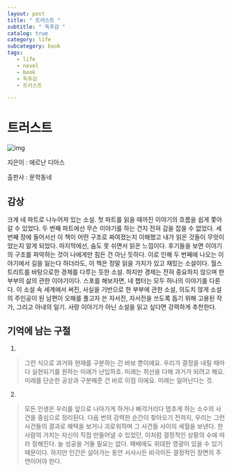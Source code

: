 ```yaml
---
layout: post
title: " 트러스트 "
subtitle: " 독후감 "
catalog: true
category: life
subcategory: book
tags:
   - life
   - novel
   - book
   - 독후감
   - 트러스트

---
```


# 트러스트

![img](https://cdn.jsdelivr.net/gh/junsoopooh/importunate-dev.github.io/img/book/20240421.webp)

지은이 : 에르난 디아스

출판사 : 문학동네



## 감상

 크게 네 파트로 나누어져 있는 소설. 첫 파트를 읽을 때까진 이야기의 흐름을 쉽게 쫓아갈 수 있었다. 두 번째 파트에선 무슨 이야기를 하는 건지 전혀 감을 잡을 수 없었다. 세 번째 장에 들어서선 이 책이 어떤 구조로 짜여졌는지 이해했고 내가 읽은 것들이 무엇이었는지 알게 되었다. 마지막에선, 숨도 못 쉬면서 읽은 느낌이다. 후기들을 보면 이야기의 구조를 파악하는 것이 나에게만 힘든 건 아닌 듯하다. 이로 인해 두 번째에 나오는 이야기에서 길을 잃는다 하더라도, 이 책은 정말 읽을 가치가 있고 재밌는 소설이다. 월스트리트를 바탕으로한 경제를 다루는 듯한 소설. 하지만 경제는 전혀 중요하지 않으며 한 부부의 삶의 관한 이야기이다. 스포를 해보자면, 네 챕터는 모두 하나의 이야기를 다룬다. 이 소설 속 세계에서 써진, 사실을 기반으로 한 부부에 관한 소설, 의도치 않게 소설의 주인공이 된 남편이 오해를 풀고자 쓴 자서전, 자서전을 쓰도록 돕기 위해 고용된 작가, 그리고 아내의 일기. 사랑 이야기가 아닌 소설을 읽고 싶다면 강력하게 추천한다.

## 기억에 남는 구절

1. 

> 그런 식으로 과거와 현재를 구분하는 건 바보 뿐이에요. 우리가 결정을 내릴 때마다 실현되기를 원하는 미래가 난입하죠. 미래는 최선을 다해 과거가 되려고 해요. 미래를 단순한 공상과 구분해준 건 바로 이점 이에요. 미래는 일어난다는 것.

2.

> 모든 인생은 우리를 앞으로 나아가게 하거나 삐걱거리다 멈추게 하는 소수의 사건을 중심으로 정리된다. 다음 번의 강력한 순간이 찾아오기 전까지, 우리는 그런 사건들의 결과로 혜택을 보거나 괴로워하며 그 사건들 사이의 세월을 보낸다. 한 사람의 가치는 자신이 직접 만들어낼 수 있었던, 이처럼 결정적인 상황의 수에 따라 정해진다. 늘 성공을 거둘 필요는 없다. 패배에도 위대한 영광이 있을 수 있기 때문이다. 하지만 인간은 살아가는 동안 서사시든 비극이든 결정적인 장면의 주연이어야 한다.

